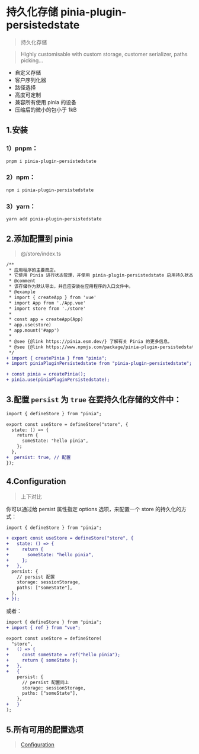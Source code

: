# 持久化存储 pinia-plugin-persistedstate

> 持久化存储

> Highly customisable with custom storage, customer serializer, paths picking...

- 自定义存储
- 客户序列化器
- 路径选择
- 高度可定制
- 兼容所有使用 pinia 的设备
- 压缩后的微小的包小于 1kB

## 1.安装

### 1）pnpm：

```bash
pnpm i pinia-plugin-persistedstate
```

### 2）npm：

```bash
npm i pinia-plugin-persistedstate
```

### 3）yarn：

```bash
yarn add pinia-plugin-persistedstate
```

## 2.添加配置到 pinia

> @/store/index.ts

```diff
/**
 * 应用程序的主要商店。
 * 它使用 Pinia 进行状态管理，并使用 pinia-plugin-persistedstate 启用持久状态。
 * @comment
 * 该存储作为默认导出，并且应安装在应用程序的入口文件中。
 * @example
 * import { createApp } from 'vue'
 * import App from './App.vue'
 * import store from './store'
 *
 * const app = createApp(App)
 * app.use(store)
 * app.mount('#app')
 *
 * @see {@link https://pinia.esm.dev/} 了解有关 Pinia 的更多信息。
 * @see {@link https://www.npmjs.com/package/pinia-plugin-persistedstate} 了解有关 pinia-plugin-persistedstate 的更多信息。
 */
+ import { createPinia } from "pinia";
+ import piniaPluginPersistedstate from "pinia-plugin-persistedstate";

+ const pinia = createPinia();
+ pinia.use(piniaPluginPersistedstate);
```

## 3.配置 `persist` 为 `true` 在要持久化存储的文件中：

```diff
import { defineStore } from "pinia";

export const useStore = defineStore("store", {
  state: () => {
    return {
      someState: "hello pinia",
    };
  },
+  persist: true, // 配置
});
```

## 4.Configuration

> 上下对比

你可以通过给 persist 属性指定 options 选项，来配置一个 store 的持久化的方式：

```diff
import { defineStore } from "pinia";

+ export const useStore = defineStore("store", {
+   state: () => {
+     return {
+       someState: "hello pinia",
+     };
+   },
  persist: {
    // persist 配置
    storage: sessionStorage,
    paths: ["someState"],
  },
+ });
```

或者：

```diff
import { defineStore } from "pinia";
+ import { ref } from "vue";

export const useStore = defineStore(
  "store",
+   () => {
+     const someState = ref("hello pinia");
+     return { someState };
+   },
+   {
    persist: {
      // persist 配置同上
      storage: sessionStorage,
      paths: ["someState"],
    },
+   }
);
```

## 5.所有可用的配置选项

> [Configuration](https://prazdevs.github.io/pinia-plugin-persistedstate/guide/config.html)
